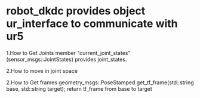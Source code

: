 robot_dkdc provides object ur_interface to communicate with ur5
===
1.How to Get Joints
member "current_joint_states" (sensor_msgs::JointStates) provides joint_states.

2.How to move in joint space

2.How to Get frames
geometry_msgs::PoseStamped get_tf_frame(std::string base, std::string target);
return tf_frame from base to target




